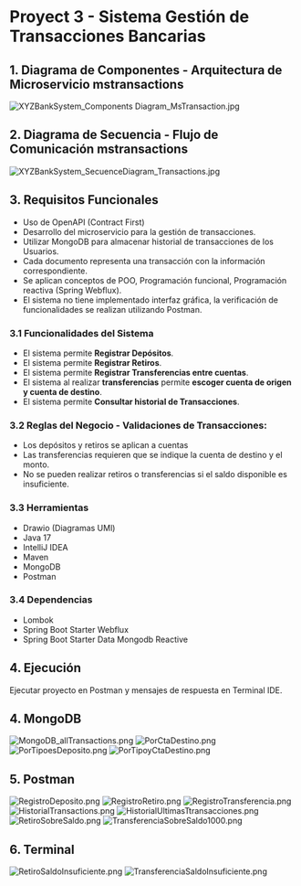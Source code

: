 # Proyect 3 - Sistema Gestión de Transacciones Bancarias

## 1. Diagrama de Componentes - Arquitectura de Microservicio mstransactions

![XYZBankSystem_Components Diagram_MsTransaction.jpg](src%2Fimgs%2FXYZBankSystem_Components%20Diagram_MsTransaction.jpg)

## 2. Diagrama de Secuencia - Flujo de Comunicación mstransactions

![XYZBankSystem_SecuenceDiagram_Transactions.jpg](src%2Fimgs%2FXYZBankSystem_SecuenceDiagram_Transactions.jpg)

## 3. Requisitos Funcionales
+ Uso de OpenAPI (Contract First)
+ Desarrollo del microservicio para la gestión de transacciones.
+ Utilizar MongoDB para almacenar historial de transacciones de los Usuarios.
+ Cada documento representa una transacción con la información correspondiente.
+ Se aplican conceptos de POO, Programación funcional, Programación reactiva (Spring Webflux).
+ El sistema no tiene implementado interfaz gráfica, la verificación de funcionalidades se realizan utilizando Postman.

### 3.1 Funcionalidades del Sistema

+ El sistema permite **Registrar Depósitos**.
+ El sistema permite **Registrar Retiros**.
+ El sistema permite **Registrar Transferencias entre cuentas**.
+ El sistema al realizar **transferencias** permite **escoger cuenta de origen y cuenta de destino**.
+ El sistema permite **Consultar historial de Transacciones**.

### 3.2 Reglas del Negocio - Validaciones de Transacciones:

+ Los depósitos y retiros se aplican a cuentas
+ Las transferencias requieren que se indique la cuenta de destino y el monto.
+ No se pueden realizar retiros o transferencias si el saldo disponible es insuficiente.

### 3.3 Herramientas

+ Drawio (Diagramas UMl)
+ Java 17
+ IntelliJ IDEA
+ Maven
+ MongoDB
+ Postman

### 3.4 Dependencias
+ Lombok
+ Spring Boot Starter Webflux
+ Spring Boot Starter Data Mongodb Reactive

## 4. Ejecución

Ejecutar proyecto en Postman y mensajes de respuesta en Terminal IDE.


## 4. MongoDB
![MongoDB_allTransactions.png](src%2Fimgs%2FMongoDB_allTransactions.png)
![PorCtaDestino.png](src%2Fimgs%2FPorCtaDestino.png)![PorTipoesDeposito.png](src%2Fimgs%2FPorTipoesDeposito.png)
![PorTipoyCtaDestino.png](src%2Fimgs%2FPorTipoyCtaDestino.png)

## 5. Postman

![RegistroDeposito.png](src%2Fimgs%2FRegistroDeposito.png)
![RegistroRetiro.png](src%2Fimgs%2FRegistroRetiro.png)
![RegistroTransferencia.png](src%2Fimgs%2FRegistroTransferencia.png)
![HistorialTransactions.png](src%2Fimgs%2FHistorialTransactions.png)
![HistorialUltimasTtransacciones.png](src%2Fimgs%2FHistorialUltimasTtransacciones.png)
![RetiroSobreSaldo.png](src%2Fimgs%2FRetiroSobreSaldo.png)
![TransferenciaSobreSaldo1000.png](src%2Fimgs%2FTransferenciaSobreSaldo1000.png)

## 6. Terminal
![RetiroSaldoInsuficiente.png](src%2Fimgs%2FRetiroSaldoInsuficiente.png)
![TransferenciaSaldoInsuficiente.png](src%2Fimgs%2FTransferenciaSaldoInsuficiente.png)